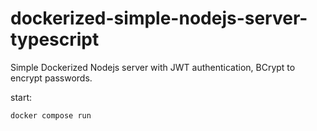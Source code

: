 # dockerized-simple-nodejs-server-typescript

Simple Dockerized Nodejs server with JWT authentication, BCrypt to encrypt passwords.


start:

`docker compose run`  

